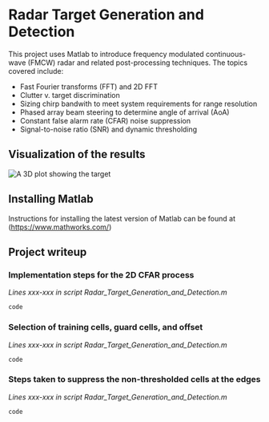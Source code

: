 # Radar Target Generation and Detection

This project uses Matlab to introduce frequency modulated continuous-wave (FMCW) radar and related post-processing techniques. The topics covered include:
- Fast Fourier transforms (FFT) and 2D FFT
- Clutter v. target discrimination
- Sizing chirp bandwith to meet system requirements for range resolution
- Phased array beam steering to determine angle of arrival (AoA)
- Constant false alarm rate (CFAR) noise suppression
- Signal-to-noise ratio (SNR) and dynamic thresholding

## Visualization of the results

![A 3D plot showing the target](results/2D_CFAR.png)

## Installing Matlab
Instructions for installing the latest version of Matlab can be found at (https://www.mathworks.com/)

## Project writeup

### Implementation steps for the 2D CFAR process
_Lines xxx-xxx in script Radar_Target_Generation_and_Detection.m_
```
code
```

### Selection of training cells, guard cells, and offset
_Lines xxx-xxx in script Radar_Target_Generation_and_Detection.m_
```
code
```

### Steps taken to suppress the non-thresholded cells at the edges
_Lines xxx-xxx in script Radar_Target_Generation_and_Detection.m_
```
code
```
